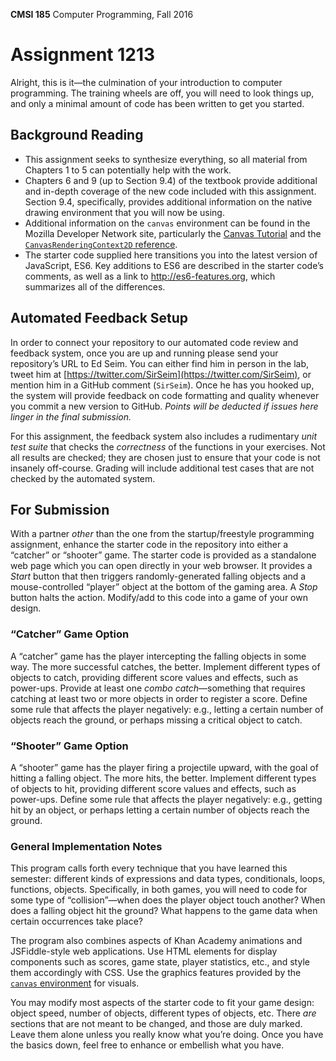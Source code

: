 **CMSI 185** Computer Programming, Fall 2016

# Assignment 1213
Alright, this is it—the culmination of your introduction to computer programming. The training wheels are off, you will need to look things up, and only a minimal amount of code has been written to get you started.

## Background Reading
- This assignment seeks to synthesize everything, so all material from Chapters 1 to 5 can potentially help with the work.
- Chapters 6 and 9 (up to Section 9.4) of the textbook provide additional and in-depth coverage of the new code included with this assignment. Section 9.4, specifically, provides additional information on the native drawing environment that you will now be using.
- Additional information on the `canvas` environment can be found in the Mozilla Developer Network site, particularly the [Canvas Tutorial](https://developer.mozilla.org/en-US/docs/Web/API/Canvas_API/Tutorial) and the [`CanvasRenderingContext2D` reference](https://developer.mozilla.org/en-US/docs/Web/API/CanvasRenderingContext2D).
- The starter code supplied here transitions you into the latest version of JavaScript, ES6. Key additions to ES6 are described in the starter code’s comments, as well as a link to http://es6-features.org, which summarizes all of the differences.

## Automated Feedback Setup
In order to connect your repository to our automated code review and feedback system, once you are up and running please send your repository’s URL to Ed Seim. You can either find him in person in the lab, tweet him at [https://twitter.com/SirSeim](https://twitter.com/SirSeim), or mention him in a GitHub comment (`SirSeim`). Once he has you hooked up, the system will provide feedback on code formatting and quality whenever you commit a new version to GitHub. _Points will be deducted if issues here linger in the final submission._

For this assignment, the feedback system also includes a rudimentary _unit test suite_ that checks the _correctness_ of the functions in your exercises. Not all results are checked; they are chosen just to ensure that your code is not insanely off-course. Grading will include additional test cases that are not checked by the automated system.

## For Submission
With a partner _other_ than the one from the startup/freestyle programming assignment, enhance the starter code in the repository into either a “catcher” or “shooter” game. The starter code is provided as a standalone web page which you can open directly in your web browser. It provides a _Start_ button that then triggers randomly-generated falling objects and a mouse-controlled “player” object at the bottom of the gaming area. A _Stop_ button halts the action. Modify/add to this code into a game of your own design.

### “Catcher” Game Option
A “catcher” game has the player intercepting the falling objects in some way. The more successful catches, the better. Implement different types of objects to catch, providing different score values and effects, such as power-ups. Provide at least one _combo catch_—something that requires catching at least two or more objects in order to register a score. Define some rule that affects the player negatively: e.g., letting a certain number of objects reach the ground, or perhaps missing a critical object to catch.

### “Shooter” Game Option
A “shooter” game has the player firing a projectile upward, with the goal of hitting a falling object. The more hits, the better. Implement different types of objects to hit, providing different score values and effects, such as power-ups. Define some rule that affects the player negatively: e.g., getting hit by an object, or perhaps letting a certain number of objects reach the ground.

### General Implementation Notes
This program calls forth every technique that you have learned this semester: different kinds of expressions and data types, conditionals, loops, functions, objects. Specifically, in both games, you will need to code for some type of “collision”—when does the player object touch another? When does a falling object hit the ground? What happens to the game data when certain occurrences take place?

The program also combines aspects of Khan Academy animations and JSFiddle-style web applications. Use HTML elements for display components such as scores, game state, player statistics, etc., and style them accordingly with CSS. Use the graphics features provided by the [`canvas` environment](https://developer.mozilla.org/en-US/docs/Web/API/Canvas_API/Tutorial) for visuals.

You may modify most aspects of the starter code to fit your game design: object speed, number of objects, different types of objects, etc. There _are_ sections that are not meant to be changed, and those are duly marked. Leave them alone unless you really know what you’re doing. Once you have the basics down, feel free to enhance or embellish what you have.
